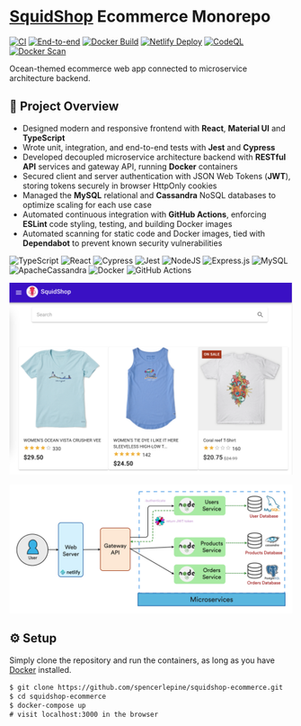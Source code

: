 # [SquidShop](https://squidshop.netlify.app/) Ecommerce Monorepo

[![CI](https://github.com/spencerlepine/squidshop-ecommerce/actions/workflows/node_ci.yml/badge.svg?branch=main)](https://github.com/spencerlepine/squidshop-ecommerce/actions/workflows/node_ci.yml) [![End-to-end](https://github.com/spencerlepine/squidshop-ecommerce/actions/workflows/e2e.yml/badge.svg?branch=main)](https://github.com/spencerlepine/squidshop-ecommerce/actions/workflows/e2e.yml) [![Docker Build](https://github.com/spencerlepine/squidshop-ecommerce/actions/workflows/docker_ci.yml/badge.svg?branch=main)](https://github.com/spencerlepine/squidshop-ecommerce/actions/workflows/docker_ci.yml) [![Netlify Deploy](https://github.com/spencerlepine/squidshop-ecommerce/actions/workflows/frontend_deploy.yml/badge.svg?branch=main)](https://github.com/spencerlepine/squidshop-ecommerce/actions/workflows/frontend_deploy.yml) [![CodeQL](https://github.com/spencerlepine/squidshop-ecommerce/actions/workflows/codeql.yml/badge.svg?branch=main)](https://github.com/spencerlepine/squidshop-ecommerce/actions/workflows/codeql.yml) [![Docker Scan](https://github.com/spencerlepine/squidshop-ecommerce/actions/workflows/docker_scan.yml/badge.svg?branch=main)](https://github.com/spencerlepine/squidshop-ecommerce/actions/workflows/docker_scan.yml)

Ocean-themed ecommerce web app connected to microservice architecture backend.

## 🎯 Project Overview

- Designed modern and responsive frontend with **React**, **Material UI** and **TypeScript**
- Wrote unit, integration, and end-to-end tests with **Jest** and **Cypress**
- Developed decoupled microservice architecture backend with **RESTful API** services and gateway API, running **Docker** containers
- Secured client and server authentication with JSON Web Tokens (**JWT**), storing tokens securely in browser HttpOnly cookies
- Managed the **MySQL** relational and **Cassandra** NoSQL databases to optimize scaling for each use case
- Automated continuous integration with **GitHub Actions**, enforcing **ESLint** code styling, testing, and building Docker images
- Automated scanning for static code and Docker images, tied with **Dependabot** to prevent known security vulnerabilities

![TypeScript](https://img.shields.io/badge/typescript-%23007ACC.svg?style=for-the-badge&logo=typescript&logoColor=white) ![React](https://img.shields.io/badge/react-%2320232a.svg?style=for-the-badge&logo=react&logoColor=%2361DAFB) ![Cypress](https://img.shields.io/badge/-cypress-%23E5E5E5?style=for-the-badge&logo=cypress&logoColor=058a5e) ![Jest](https://img.shields.io/badge/-jest-%23C21325?style=for-the-badge&logo=jest&logoColor=white) ![NodeJS](https://img.shields.io/badge/node.js-6DA55F?style=for-the-badge&logo=node.js&logoColor=white) ![Express.js](https://img.shields.io/badge/express.js-%23404d59.svg?style=for-the-badge&logo=express&logoColor=%2361DAFB) ![MySQL](https://img.shields.io/badge/mysql-%2300f.svg?style=for-the-badge&logo=mysql&logoColor=white) ![ApacheCassandra](https://img.shields.io/badge/cassandra-%231287B1.svg?style=for-the-badge&logo=apache-cassandra&logoColor=white) ![Docker](https://img.shields.io/badge/docker-%230db7ed.svg?style=for-the-badge&logo=docker&logoColor=white) ![GitHub Actions](https://img.shields.io/badge/github%20actions-%232671E5.svg?style=for-the-badge&logo=githubactions&logoColor=white) 

![Frontend Screenshot](./.dev/squidshop-project/assets/frontend_screenshot.png)

![Microservice Architecture Diagram](./.dev/squidshop-project/assets/architecture_diagram.png)

## ⚙️ Setup
Simply clone the repository and run the containers, as long as you have [Docker](https://docs.docker.com/get-docker/) installed.

```
$ git clone https://github.com/spencerlepine/squidshop-ecommerce.git
$ cd squidshop-ecommerce
$ docker-compose up
# visit localhost:3000 in the browser
```